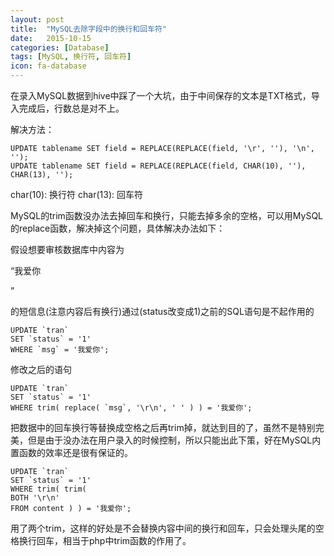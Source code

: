 ```yaml
---
layout: post
title:  "MySQL去除字段中的换行和回车符"
date:   2015-10-15
categories: [Database]
tags: [MySQL, 换行符, 回车符]
icon: fa-database
---
```


在录入MySQL数据到hive中踩了一个大坑，由于中间保存的文本是TXT格式，导入完成后，行数总是对不上。

解决方法：

```
UPDATE tablename SET field = REPLACE(REPLACE(field, '\r', ''), '\n', '');
UPDATE tablename SET field = REPLACE(REPLACE(field, CHAR(10), ''), CHAR(13), '');
```

char(10):  换行符
char(13):  回车符

MySQL的trim函数没办法去掉回车和换行，只能去掉多余的空格，可以用MySQL的replace函数，解决掉这个问题，具体解决办法如下：

假设想要审核数据库中内容为

“我爱你
 
”

的短信息(注意内容后有换行)通过(status改变成1)之前的SQL语句是不起作用的

```
UPDATE `tran` 
SET `status` = '1' 
WHERE `msg` = '我爱你';
```

修改之后的语句 

```
UPDATE `tran` 
SET `status` = '1' 
WHERE trim( replace( `msg`, '\r\n', ' ' ) ) = '我爱你';
```

把数据中的回车换行等替换成空格之后再trim掉，就达到目的了，虽然不是特别完美，但是由于没办法在用户录入的时候控制，所以只能出此下策，好在MySQL内置函数的效率还是很有保证的。 

```
UPDATE `tran` 
SET `status` = '1' 
WHERE trim( trim( 
BOTH '\r\n' 
FROM content ) ) = '我爱你';
```

用了两个trim，这样的好处是不会替换内容中间的换行和回车，只会处理头尾的空格换行回车，相当于php中trim函数的作用了。

